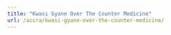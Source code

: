 ```yaml
---
title: "Kwasi Gyane Over The Counter Medicine"
url: /accra/kwasi-gyane-over-the-counter-medicine/
---
```

